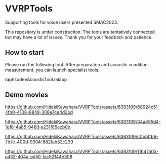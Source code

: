 # VVRPTools
Supporting tools for voice users presented SMAC2023.

This repository is under construction. The tools are tentatively connected but may have a lot of issues. Thank you for your feedback and patience.

## How to start

Please run the following tool. After preparation and acoustic condition measurement, you can launch specialist tools.

raphsodeeAcousticTool.mlapp

## Demo movies



https://github.com/HidekiKawahara/VVRPTools/assets/6383109/68924c51-4fb0-4108-8849-308e7ce4d3bd



https://github.com/HidekiKawahara/VVRPTools/assets/6383109/34a455d4-1e18-4a85-946d-a231f85acb0b



https://github.com/HidekiKawahara/VVRPTools/assets/6383109/c0bbffb6-7b7e-400d-9304-882fab52c239



https://github.com/HidekiKawahara/VVRPTools/assets/6383109/11647a03-ad32-404a-ad50-fac52144e308

